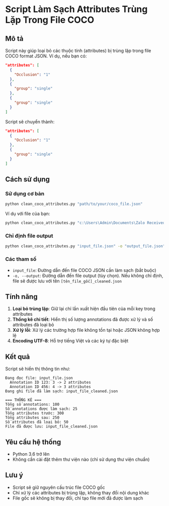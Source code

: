 # Script Làm Sạch Attributes Trùng Lặp Trong File COCO

## Mô tả
Script này giúp loại bỏ các thuộc tính (attributes) bị trùng lặp trong file COCO format JSON. Ví dụ, nếu bạn có:

```json
"attributes": [
  {
    "Occlusion": "1"
  },
  {
    "group": "single"
  },
  {
    "group": "single"
  }
]
```

Script sẽ chuyển thành:

```json
"attributes": [
  {
    "Occlusion": "1"
  },
  {
    "group": "single"
  }
]
```

## Cách sử dụng

### Sử dụng cơ bản
```bash
python clean_coco_attributes.py "path/to/your/coco_file.json"
```

Ví dụ với file của bạn:
```bash
python clean_coco_attributes.py "c:\Users\Admin\Documents\Zalo Received Files\20250702171037467_coco_import.json"
```

### Chỉ định file output
```bash
python clean_coco_attributes.py "input_file.json" -o "output_file.json"
```

### Các tham số

- `input_file`: Đường dẫn đến file COCO JSON cần làm sạch (bắt buộc)
- `-o, --output`: Đường dẫn đến file output (tùy chọn). Nếu không chỉ định, file sẽ được lưu với tên `[tên_file_gốc]_cleaned.json`

## Tính năng

1. **Loại bỏ trùng lặp**: Giữ lại chỉ lần xuất hiện đầu tiên của mỗi key trong attributes
2. **Thống kê chi tiết**: Hiển thị số lượng annotations đã được xử lý và số attributes đã loại bỏ
3. **Xử lý lỗi**: Xử lý các trường hợp file không tồn tại hoặc JSON không hợp lệ
4. **Encoding UTF-8**: Hỗ trợ tiếng Việt và các ký tự đặc biệt

## Kết quả
Script sẽ hiển thị thông tin như:

```
Đang đọc file: input_file.json
  Annotation ID 123: 3 -> 2 attributes
  Annotation ID 456: 4 -> 3 attributes
Đang ghi file đã làm sạch: input_file_cleaned.json

=== THỐNG KÊ ===
Tổng số annotations: 100
Số annotations được làm sạch: 25
Tổng attributes trước: 300
Tổng attributes sau: 250
Số attributes đã loại bỏ: 50
File đã được lưu: input_file_cleaned.json
```

## Yêu cầu hệ thống
- Python 3.6 trở lên
- Không cần cài đặt thêm thư viện nào (chỉ sử dụng thư viện chuẩn)

## Lưu ý
- Script sẽ giữ nguyên cấu trúc file COCO gốc
- Chỉ xử lý các attributes bị trùng lặp, không thay đổi nội dung khác
- File gốc sẽ không bị thay đổi, chỉ tạo file mới đã được làm sạch 